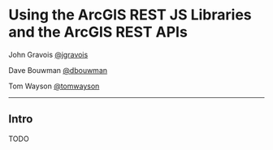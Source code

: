<!-- .slide: data-background-size="cover" style="padding-left: 80px" data-background="img/bg-1.png" -->

<h1 style="text-align: left; font-size: 2em;">Using the ArcGIS REST JS Libraries and the ArcGIS REST APIs</h1>
  <p style="text-align: left; font-size: 1em;">John Gravois
  <a href="https://github.com/jgravois" target="_blank">@jgravois</a></p>
  <p style="text-align: left; font-size: 1em;">Dave Bouwman
  <a href="https://github.com/dbouwman" target="_blank">@dbouwman</a></p>
  <p style="text-align: left; font-size: 1em;">Tom Wayson
  <a href="https://github.com/tomwayson/" target="_blank">@tomwayson</a></p>

---

<!-- .slide: data-background="img/bg-2.png" -->

## Intro

TODO
